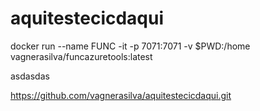 # aquitestecicdaqui


docker run --name FUNC -it -p 7071:7071 -v $PWD:/home vagnerasilva/funcazuretools:latest

asdasdas

https://github.com/vagnerasilva/aquitestecicdaqui.git